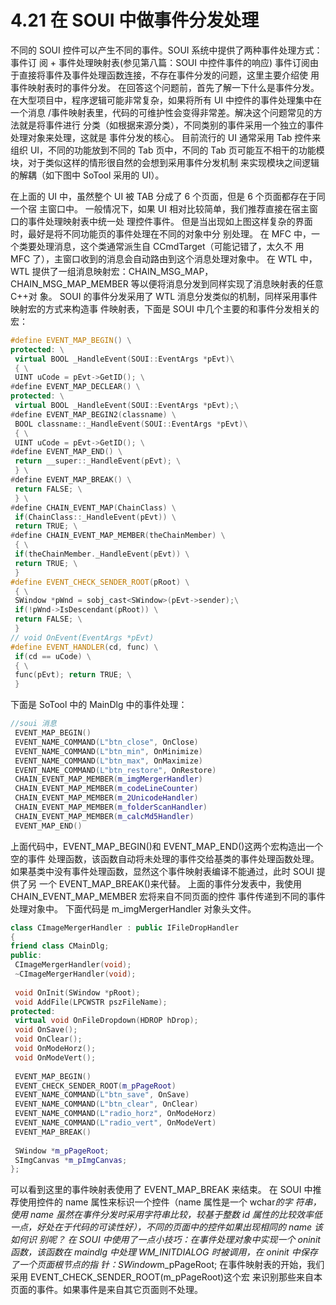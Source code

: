 # 4.21 在 SOUI 中做事件分发处理

不同的 SOUI 控件可以产生不同的事件。SOUI 系统中提供了两种事件处理方式：事件订
阅 + 事件处理映射表(参见第八篇：SOUI 中控件事件的响应)
事件订阅由于直接将事件及事件处理函数连接，不存在事件分发的问题，这里主要介绍使
用事件映射表时的事件分发。
在回答这个问题前，首先了解一下什么是事件分发。
在大型项目中，程序逻辑可能非常复杂，如果将所有 UI 中控件的事件处理集中在一个消息
/事件映射表里，代码的可维护性会变得非常差。解决这个问题常见的方法就是将事件进行
分类（如根据来源分类），不同类别的事件采用一个独立的事件处理对象来处理，这就是
事件分发的核心。
目前流行的 UI 通常采用 Tab 控件来组织 UI，不同的功能放到不同的 Tab 页中，不同的
Tab 页可能互不相干的功能模块，对于类似这样的情形很自然的会想到采用事件分发机制
来实现模块之间逻辑的解耦（如下图中 SoTool 采用的 UI）。

在上面的 UI 中，虽然整个 UI 被 TAB 分成了 6 个页面，但是 6 个页面都存在于同一个宿
主窗口中。
一般情况下，如果 UI 相对比较简单，我们推荐直接在宿主窗口的事件处理映射表中统一处
理控件事件。
但是当出现如上图这样复杂的界面时，最好是将不同功能页的事件处理在不同的对象中分
别处理。
在 MFC 中，一个类要处理消息，这个类通常派生自 CCmdTarget（可能记错了，太久不
用 MFC 了），主窗口收到的消息会自动路由到这个消息处理对象中。
在 WTL 中，WTL 提供了一组消息映射宏：CHAIN_MSG_MAP，
CHAIN_MSG_MAP_MEMBER 等以便将消息分发到同样实现了消息映射表的任意 C++对
象。
SOUI 的事件分发采用了 WTL 消息分发类似的机制，同样采用事件映射宏的方式来构造事
件映射表，下面是 SOUI 中几个主要的和事件分发相关的宏：

```cpp
#define EVENT_MAP_BEGIN() \
protected: \
 virtual BOOL _HandleEvent(SOUI::EventArgs *pEvt)\
 { \
 UINT uCode = pEvt->GetID(); \
#define EVENT_MAP_DECLEAR() \
protected: \
 virtual BOOL _HandleEvent(SOUI::EventArgs *pEvt);\
#define EVENT_MAP_BEGIN2(classname) \
 BOOL classname::_HandleEvent(SOUI::EventArgs *pEvt)\
 { \
 UINT uCode = pEvt->GetID(); \
#define EVENT_MAP_END() \
 return __super::_HandleEvent(pEvt); \
 } \
#define EVENT_MAP_BREAK() \
 return FALSE; \
 } \
#define CHAIN_EVENT_MAP(ChainClass) \
 if(ChainClass::_HandleEvent(pEvt)) \
 return TRUE; \
#define CHAIN_EVENT_MAP_MEMBER(theChainMember) \
 { \
 if(theChainMember._HandleEvent(pEvt)) \
 return TRUE; \
 }
#define EVENT_CHECK_SENDER_ROOT(pRoot) \
 { \
 SWindow *pWnd = sobj_cast<SWindow>(pEvt->sender);\
 if(!pWnd->IsDescendant(pRoot)) \
 return FALSE; \
 }
// void OnEvent(EventArgs *pEvt)
#define EVENT_HANDLER(cd, func) \
 if(cd == uCode) \
 { \
 func(pEvt); return TRUE; \
 }
 ```

 下面是 SoTool 中的 MainDlg 中的事件处理：

```cpp
//soui 消息
 EVENT_MAP_BEGIN()
 EVENT_NAME_COMMAND(L"btn_close", OnClose)
 EVENT_NAME_COMMAND(L"btn_min", OnMinimize)
 EVENT_NAME_COMMAND(L"btn_max", OnMaximize)
 EVENT_NAME_COMMAND(L"btn_restore", OnRestore)
 CHAIN_EVENT_MAP_MEMBER(m_imgMergerHandler)
 CHAIN_EVENT_MAP_MEMBER(m_codeLineCounter)
 CHAIN_EVENT_MAP_MEMBER(m_2UnicodeHandler)
 CHAIN_EVENT_MAP_MEMBER(m_folderScanHandler)
 CHAIN_EVENT_MAP_MEMBER(m_calcMd5Handler)
 EVENT_MAP_END()
 ```

 上面代码中，EVENT_MAP_BEGIN()和 EVENT_MAP_END()这两个宏构造出一个空的事件
处理函数，该函数自动将未处理的事件交给基类的事件处理函数处理。
如果基类中没有事件处理函数，显然这个事件映射表编译不能通过，此时 SOUI 提供了另
一个 EVENT_MAP_BREAK()来代替。
上面的事件分发表中，我使用 CHAIN_EVENT_MAP_MEMBER 宏将来自不同页面的控件
事件传递到不同的事件处理对象中。
下面代码是 m_imgMergerHandler 对象头文件。

```cpp
class CImageMergerHandler : public IFileDropHandler
{
friend class CMainDlg;
public:
 CImageMergerHandler(void);
 ~CImageMergerHandler(void);
 
 void OnInit(SWindow *pRoot); 
 void AddFile(LPCWSTR pszFileName);
protected:
 virtual void OnFileDropdown(HDROP hDrop);
 void OnSave();
 void OnClear();
 void OnModeHorz();
 void OnModeVert();
 
 EVENT_MAP_BEGIN()
 EVENT_CHECK_SENDER_ROOT(m_pPageRoot)
 EVENT_NAME_COMMAND(L"btn_save", OnSave)
 EVENT_NAME_COMMAND(L"btn_clear", OnClear)
 EVENT_NAME_COMMAND(L"radio_horz", OnModeHorz)
 EVENT_NAME_COMMAND(L"radio_vert", OnModeVert) 
 EVENT_MAP_BREAK()
 
 SWindow *m_pPageRoot;
 SImgCanvas *m_pImgCanvas;
};
```

可以看到这里的事件映射表使用了 EVENT_MAP_BREAK 来结束。
在 SOUI 中推荐使用控件的 name 属性来标识一个控件（name 属性是一个 wchar*的字
符串，使用 name 虽然在事件分发时采用字符串比较，较基于整数 id 属性的比较效率低
一点，好处在于代码的可读性好），不同的页面中的控件如果出现相同的 name 该如何识
别呢？
在 SOUI 中使用了一点小技巧：在事件处理对象中实现一个 oninit 函数，该函数在
maindlg 中处理 WM_INITDIALOG 时被调用，在 oninit 中保存了一个页面根节点的指
针：SWindow*m_pPageRoot;
在事件映射表的开始，我们采用 EVENT_CHECK_SENDER_ROOT(m_pPageRoot)这个宏
来识别那些来自本页面的事件。如果事件是来自其它页面则不处理。
